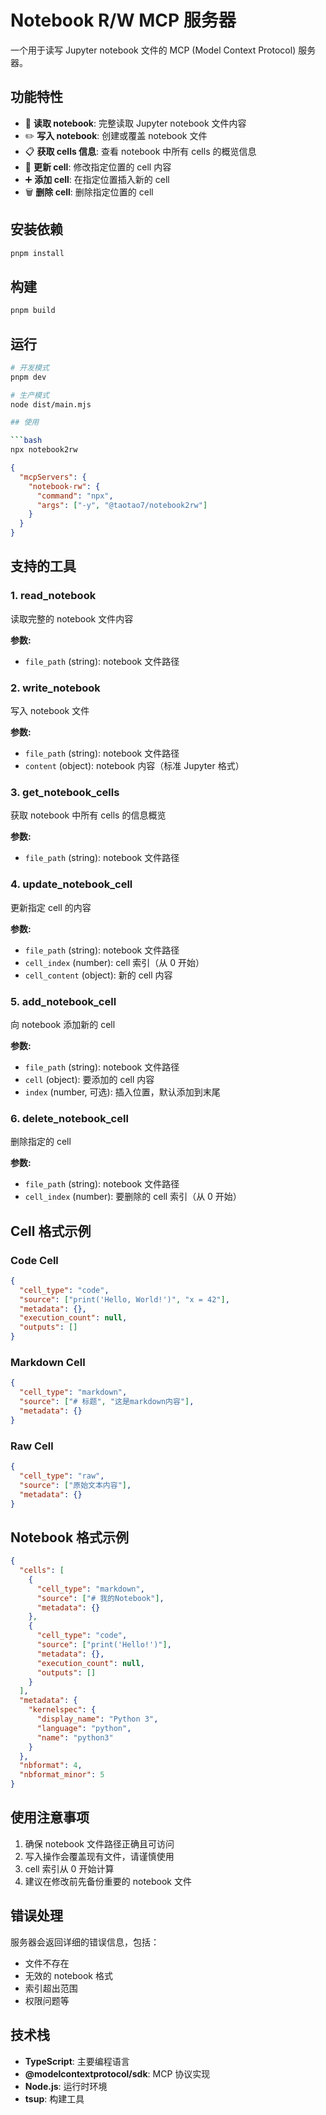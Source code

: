 # Notebook R/W MCP 服务器

一个用于读写 Jupyter notebook 文件的 MCP (Model Context Protocol) 服务器。

## 功能特性

- 📖 **读取 notebook**: 完整读取 Jupyter notebook 文件内容
- ✏️ **写入 notebook**: 创建或覆盖 notebook 文件
- 📋 **获取 cells 信息**: 查看 notebook 中所有 cells 的概览信息
- 🔄 **更新 cell**: 修改指定位置的 cell 内容
- ➕ **添加 cell**: 在指定位置插入新的 cell
- 🗑️ **删除 cell**: 删除指定位置的 cell

## 安装依赖

```bash
pnpm install
```

## 构建

```bash
pnpm build
```

## 运行

````bash
# 开发模式
pnpm dev

# 生产模式
node dist/main.mjs

## 使用

```bash
npx notebook2rw
````

```json
{
  "mcpServers": {
    "notebook-rw": {
      "command": "npx",
      "args": ["-y", "@taotao7/notebook2rw"]
    }
  }
}
```

## 支持的工具

### 1. read_notebook

读取完整的 notebook 文件内容

**参数:**

- `file_path` (string): notebook 文件路径

### 2. write_notebook

写入 notebook 文件

**参数:**

- `file_path` (string): notebook 文件路径
- `content` (object): notebook 内容（标准 Jupyter 格式）

### 3. get_notebook_cells

获取 notebook 中所有 cells 的信息概览

**参数:**

- `file_path` (string): notebook 文件路径

### 4. update_notebook_cell

更新指定 cell 的内容

**参数:**

- `file_path` (string): notebook 文件路径
- `cell_index` (number): cell 索引（从 0 开始）
- `cell_content` (object): 新的 cell 内容

### 5. add_notebook_cell

向 notebook 添加新的 cell

**参数:**

- `file_path` (string): notebook 文件路径
- `cell` (object): 要添加的 cell 内容
- `index` (number, 可选): 插入位置，默认添加到末尾

### 6. delete_notebook_cell

删除指定的 cell

**参数:**

- `file_path` (string): notebook 文件路径
- `cell_index` (number): 要删除的 cell 索引（从 0 开始）

## Cell 格式示例

### Code Cell

```json
{
  "cell_type": "code",
  "source": ["print('Hello, World!')", "x = 42"],
  "metadata": {},
  "execution_count": null,
  "outputs": []
}
```

### Markdown Cell

```json
{
  "cell_type": "markdown",
  "source": ["# 标题", "这是markdown内容"],
  "metadata": {}
}
```

### Raw Cell

```json
{
  "cell_type": "raw",
  "source": ["原始文本内容"],
  "metadata": {}
}
```

## Notebook 格式示例

```json
{
  "cells": [
    {
      "cell_type": "markdown",
      "source": ["# 我的Notebook"],
      "metadata": {}
    },
    {
      "cell_type": "code",
      "source": ["print('Hello!')"],
      "metadata": {},
      "execution_count": null,
      "outputs": []
    }
  ],
  "metadata": {
    "kernelspec": {
      "display_name": "Python 3",
      "language": "python",
      "name": "python3"
    }
  },
  "nbformat": 4,
  "nbformat_minor": 5
}
```

## 使用注意事项

1. 确保 notebook 文件路径正确且可访问
2. 写入操作会覆盖现有文件，请谨慎使用
3. cell 索引从 0 开始计算
4. 建议在修改前先备份重要的 notebook 文件

## 错误处理

服务器会返回详细的错误信息，包括：

- 文件不存在
- 无效的 notebook 格式
- 索引超出范围
- 权限问题等

## 技术栈

- **TypeScript**: 主要编程语言
- **@modelcontextprotocol/sdk**: MCP 协议实现
- **Node.js**: 运行时环境
- **tsup**: 构建工具
